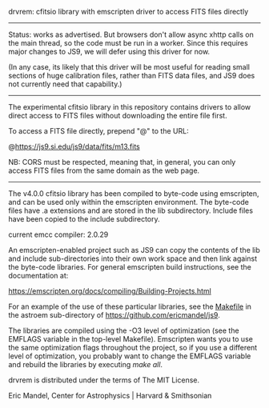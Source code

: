 drvrem: cfitsio library with emscripten driver to access FITS files directly

----------------------------------------------------------------------------

Status: works as advertised. But browsers don't allow async xhttp calls
on the main thread, so the code must be run in a worker. Since this
requires major changes to JS9, we will defer using this driver for now.

(In any case, its likely that this driver will be most useful for
reading small sections of huge calibration files, rather than FITS
data files, and JS9 does not currently need that capability.)

----------------------------------------------------------------------------

The experimental cfitsio library in this repository contains drivers
to allow direct access to FITS files without downloading the entire
file first.

To access a FITS file directly, prepend "@" to the URL:

@https://js9.si.edu/js9/data/fits/m13.fits

NB: CORS must be respected, meaning that, in general, you can only access
FITS files from the same domain as the web page.

----------------------------------------------------------------------------

The v4.0.0 cfitsio library has been compiled to byte-code using emscripten,
and can be used only within the emscripten environment. The byte-code
files have .a extensions and are stored in the lib subdirectory.
Include files have been copied to the include subdirectory.

current emcc compiler: 2.0.29

An emscripten-enabled project such as JS9 can copy the contents of the
lib and include sub-directories into their own work space and then
link against the byte-code libraries. For general emscripten build
instructions, see the documentation at:

https://emscripten.org/docs/compiling/Building-Projects.html

For an example of the use of these particular libraries, see the
[Makefile](https://github.com/ericmandel/js9/blob/master/astroem/Makefile)
in the astroem sub-directory of https://github.com/ericmandel/js9.

The libraries are compiled using the -O3 level of optimization (see
the EMFLAGS variable in the top-level Makefile).  Emscripten wants you
to use the same optimization flags throughout the project, so if you
use a different level of optimization, you probably want to change the
EMFLAGS variable and rebuild the libraries by executing *make all*.

drvrem is distributed under the terms of The MIT License.

Eric Mandel, Center for Astrophysics | Harvard & Smithsonian 
